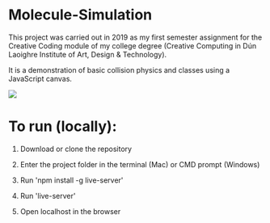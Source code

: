 # Molecule-Simulation

This project was carried out in 2019 as my first semester assignment for the Creative Coding module of my college degree (Creative Computing in Dún Laoighre Institute of Art, Design & Technology).

It is a demonstration of basic collision physics and classes using a JavaScript canvas.

![](Molecules/img/Mol.gif)

# To run (locally):

1. Download or clone the repository

2. Enter the project folder in the terminal (Mac) or CMD prompt (Windows)

3. Run 'npm install -g live-server'

4. Run 'live-server'

5. Open localhost in the browser

